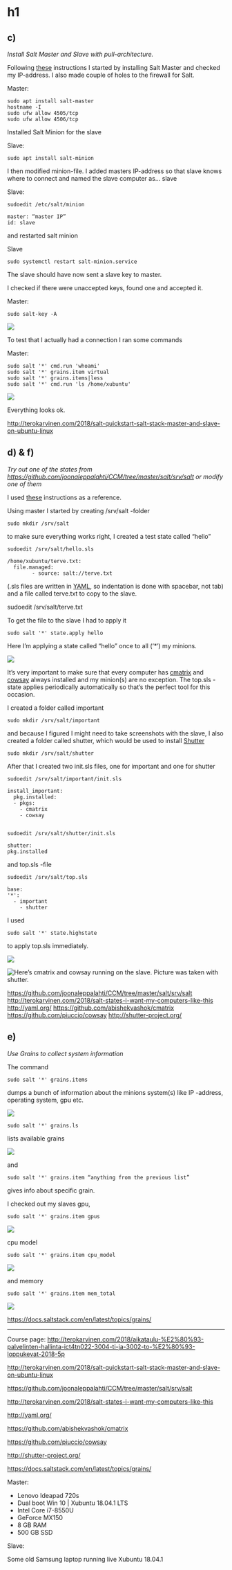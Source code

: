 # h1

## c)

*Install Salt Master and Slave with pull-architecture.*


Following [these](http://terokarvinen.com/2018/salt-quickstart-salt-stack-master-and-slave-on-ubuntu-linux) instructions I started by installing Salt Master and checked my IP-address. I also made couple of holes to the firewall for Salt.

Master:

	sudo apt install salt-master
	hostname -I
	sudo ufw allow 4505/tcp
	sudo ufw allow 4506/tcp

Installed Salt Minion for the slave

Slave:

	sudo apt install salt-minion

I then modified minion-file. I added masters IP-address so that slave knows where to connect and named the slave computer as... slave

Slave:

	sudoedit /etc/salt/minion

	master: “master IP”
	id: slave


and restarted salt minion

Slave

	sudo systemctl restart salt-minion.service


The slave should have now sent a slave key to master.

I checked if there were unaccepted keys, found one and accepted it.

Master:

	sudo salt-key -A

![](images/h1/Selection_044.png)

To test that I actually had a connection I ran some commands

Master:

	sudo salt '*' cmd.run 'whoami'
	sudo salt '*' grains.item virtual
	sudo salt '*' grains.items|less
	sudo salt '*' cmd.run 'ls /home/xubuntu'

![](images/h1/Selection_045.png)

Everything looks ok.

http://terokarvinen.com/2018/salt-quickstart-salt-stack-master-and-slave-on-ubuntu-linux

## d) & f)	

*Try out one of the states from https://github.com/joonaleppalahti/CCM/tree/master/salt/srv/salt or modify one of them*


I used [these](http://terokarvinen.com/2018/salt-states-i-want-my-computers-like-this) instructions as a reference.

Using master I started by creating /srv/salt -folder

	sudo mkdir /srv/salt

to make sure everything works right, I created a test state called “hello”

	sudoedit /srv/salt/hello.sls
	
	/home/xubuntu/terve.txt:
  	  file.managed:
    	    - source: salt://terve.txt

(.sls files are written in [YAML](http://yaml.org/), so indentation is done with spacebar, not tab)
and a file called terve.txt to copy to the slave.

  sudoedit /srv/salt/terve.txt


	
To get the file to the slave I had to apply it

	sudo salt '*' state.apply hello

Here I’m applying a state called “hello” once to all (‘*’) my minions.

![](images/h1/Selection_046.png)

It’s very important to make sure that every computer has [cmatrix](https://github.com/abishekvashok/cmatrix) and [cowsay](https://github.com/piuccio/cowsay) always installed and my minion(s) are no exception. The top.sls -state applies periodically automatically so that’s the perfect tool for this occasion.

I created a folder called important

	sudo mkdir /srv/salt/important

and because I figured I might need to take screenshots with the slave, I also created a folder called shutter, which would be used to install [Shutter](http://shutter-project.org/)

	sudo mkdir /srv/salt/shutter

After that I created two init.sls files, one for important and one for shutter

	sudoedit /srv/salt/important/init.sls

	install_important:
 	  pkg.installed:
      - pkgs:
        - cmatrix
      	- cowsay


	sudoedit /srv/salt/shutter/init.sls

	shutter:
    pkg.installed


and top.sls -file

	sudoedit /srv/salt/top.sls

	base:
    '*':
   	  - important
    	- shutter


I used 

	sudo salt '*' state.highstate

to apply top.sls immediately.

![](images/h1/Selection_047.png)

![Here’s cmatrix and cowsay running on the slave. Picture was taken with shutter.](images/h1/Selection_001.png) 



https://github.com/joonaleppalahti/CCM/tree/master/salt/srv/salt
http://terokarvinen.com/2018/salt-states-i-want-my-computers-like-this
http://yaml.org/
https://github.com/abishekvashok/cmatrix
https://github.com/piuccio/cowsay
http://shutter-project.org/



## e)

*Use Grains to collect system information*


The command

	sudo salt '*' grains.items

dumps a bunch of information about the minions system(s) like IP -address, operating system, gpu etc.

![](images/h1/Selection_048.png)

	sudo salt '*' grains.ls

lists available grains

![](images/h1/Selection_049.png)

and

	sudo salt '*' grains.item “anything from the previous list”

gives info about specific grain.

I checked out my slaves gpu,

	sudo salt '*' grains.item gpus
  
![](images/h1/Selection_050.png)

cpu model

	sudo salt '*' grains.item cpu_model

![](images/h1/Selection_051.png)

and memory

	sudo salt '*' grains.item mem_total
	
![](images/h1/Selection_052.png)

https://docs.saltstack.com/en/latest/topics/grains/

***

Course page: http://terokarvinen.com/2018/aikataulu-%E2%80%93-palvelinten-hallinta-ict4tn022-3004-ti-ja-3002-to-%E2%80%93-loppukevat-2018-5p

http://terokarvinen.com/2018/salt-quickstart-salt-stack-master-and-slave-on-ubuntu-linux

https://github.com/joonaleppalahti/CCM/tree/master/salt/srv/salt

http://terokarvinen.com/2018/salt-states-i-want-my-computers-like-this

http://yaml.org/

https://github.com/abishekvashok/cmatrix

https://github.com/piuccio/cowsay

http://shutter-project.org/

https://docs.saltstack.com/en/latest/topics/grains/

Master:

- Lenovo Ideapad 720s
- Dual boot Win 10 | Xubuntu 18.04.1 LTS
- Intel Core i7-8550U
- GeForce MX150
- 8 GB RAM
- 500 GB SSD

Slave:

Some old Samsung laptop running live Xubuntu 18.04.1
